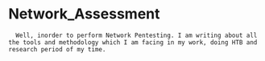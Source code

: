 # Network_Assessment
      Well, inorder to perform Network Pentesting. I am writing about all the tools and methodology which I am facing in my work, doing HTB and research period of my time.
